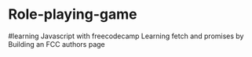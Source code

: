 # Role-playing-game
#learning Javascript with freecodecamp
Learning fetch and promises by Building an FCC authors page
